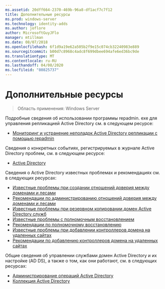 ```yaml
---
ms.assetid: 20dff664-2370-469b-96a8-df1acf7c7f12
title: Дополнительные ресурсы
ms.prod: windows-server
ms.technology: identity-adds
ms.author: joflore
author: MicrosoftGuyJFlo
manager: mtillman
ms.date: 08/07/2018
ms.openlocfilehash: 6f1d9a19e62a505b2f9e15c074cb32240983e889
ms.sourcegitcommit: b00d7c8968c4adc8f699dbee694afe6ed36bc9de
ms.translationtype: MT
ms.contentlocale: ru-RU
ms.lasthandoff: 04/08/2020
ms.locfileid: "80825737"
---
```

# <a name="additional-resources"></a>Дополнительные ресурсы

>Область применения: Windows Server

Подробные сведения об использовании программы repadmin. exe для управления репликацией Active Directory см. в следующем ресурсе: 

- [Мониторинг и устранение неполадок Active Directory репликации с помощью repadmin](https://go.microsoft.com/fwlink/?LinkId=122830)

Сведения о конкретных событиях, регистрируемых в журнале Active Directory проблем, см. в следующем ресурсе:

- [Active Directory](https://go.microsoft.com/fwlink/?LinkId=122877)

Сведения о Active Directory известных проблемах и рекомендациях см. в следующих ресурсах:

- [Известные проблемы при создании отношений доверия между доменами и лесами](https://go.microsoft.com/fwlink/?LinkId=128784)
- [Рекомендации по администрированию отношений доверия между доменами и лесами](https://go.microsoft.com/fwlink/?LinkId=128785)
- [Известные проблемы при резервном копировании домен Active Directory служб](https://go.microsoft.com/fwlink/?LinkId=128793)
- [Известные проблемы с полномочным восстановлением](https://go.microsoft.com/fwlink/?LinkId=128788)
- [Рекомендации по полномочному восстановлению](https://go.microsoft.com/fwlink/?LinkId=128791) 
- [Известные проблемы при добавлении контроллеров домена на удаленных сайтах](https://go.microsoft.com/fwlink/?LinkId=128794)
- [Рекомендации по добавлению контроллеров домена на удаленных сайтах](https://go.microsoft.com/fwlink/?LinkId=128796)

Общие сведения об управлении службами домен Active Directory и их настройке (AD DS), а также о том, как они работают, см. в следующих ресурсах:

- [Администрирование операций Active Directory](https://go.microsoft.com/fwlink/?LinkId=128798)
- [Коллекция Active Directory](https://go.microsoft.com/fwlink/?LinkId=34157)